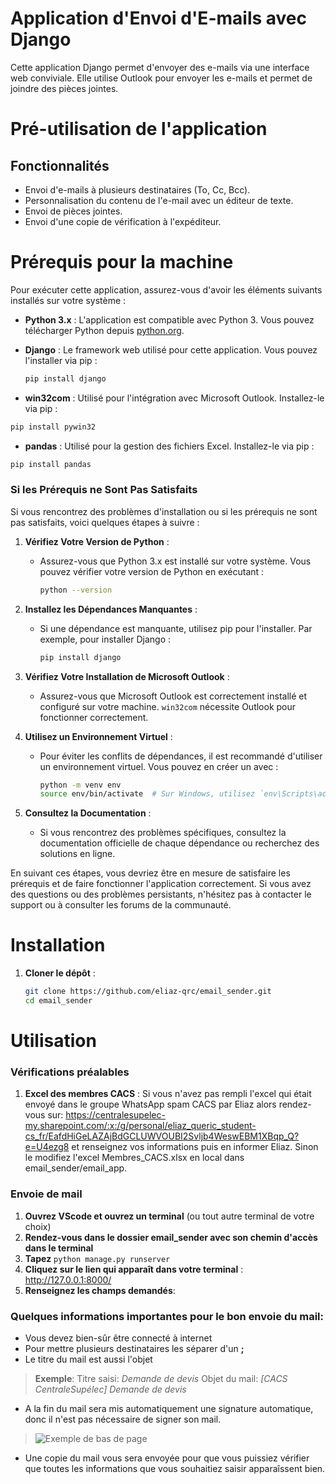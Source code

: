 # Application d'Envoi d'E-mails avec Django

Cette application Django permet d'envoyer des e-mails via une interface web conviviale. Elle utilise Outlook pour envoyer les e-mails et permet de joindre des pièces jointes.

# Pré-utilisation de l'application
## Fonctionnalités

- Envoi d'e-mails à plusieurs destinataires (To, Cc, Bcc).
- Personnalisation du contenu de l'e-mail avec un éditeur de texte.
- Envoi de pièces jointes.
- Envoi d'une copie de vérification à l'expéditeur.

# Prérequis pour la machine

Pour exécuter cette application, assurez-vous d'avoir les éléments suivants installés sur votre système :

- **Python 3.x** : L'application est compatible avec Python 3. Vous pouvez télécharger Python depuis [python.org](https://www.python.org/).

- **Django** : Le framework web utilisé pour cette application. Vous pouvez l'installer via pip :
  ```bash
  pip install django
  ```

- **win32com** : Utilisé pour l'intégration avec Microsoft Outlook. Installez-le via pip :
```bash
pip install pywin32
```

- **pandas** : Utilisé pour la gestion des fichiers Excel. Installez-le via pip :
```bash
pip install pandas
```

### Si les Prérequis ne Sont Pas Satisfaits

Si vous rencontrez des problèmes d'installation ou si les prérequis ne sont pas satisfaits, voici quelques étapes à suivre :

1. **Vérifiez Votre Version de Python** :
   - Assurez-vous que Python 3.x est installé sur votre système. Vous pouvez vérifier votre version de Python en exécutant :
     ```bash
     python --version
     ```

2. **Installez les Dépendances Manquantes** :
   - Si une dépendance est manquante, utilisez pip pour l'installer. Par exemple, pour installer Django :
     ```bash
     pip install django
     ```

3. **Vérifiez Votre Installation de Microsoft Outlook** :
   - Assurez-vous que Microsoft Outlook est correctement installé et configuré sur votre machine. `win32com` nécessite Outlook pour fonctionner correctement.

4. **Utilisez un Environnement Virtuel** :
   - Pour éviter les conflits de dépendances, il est recommandé d'utiliser un environnement virtuel. Vous pouvez en créer un avec :
     ```bash
     python -m venv env
     source env/bin/activate  # Sur Windows, utilisez `env\Scripts\activate`
     ```

5. **Consultez la Documentation** :
   - Si vous rencontrez des problèmes spécifiques, consultez la documentation officielle de chaque dépendance ou recherchez des solutions en ligne.

En suivant ces étapes, vous devriez être en mesure de satisfaire les prérequis et de faire fonctionner l'application correctement. Si vous avez des questions ou des problèmes persistants, n'hésitez pas à contacter le support ou à consulter les forums de la communauté.


# Installation

1. **Cloner le dépôt** :
   ```bash
   git clone https://github.com/eliaz-qrc/email_sender.git
   cd email_sender
   ```

# Utilisation

### Vérifications préalables

1. **Excel des membres CACS** : Si vous n'avez pas rempli l'excel qui était envoyé dans le groupe WhatsApp spam CACS par Eliaz alors rendez-vous sur: https://centralesupelec-my.sharepoint.com/:x:/g/personal/eliaz_queric_student-cs_fr/EafdHiGeLAZAjBdGCLUWVOUBI2Svljb4WeswEBM1XBqp_Q?e=U4ezg8 et renseignez vos informations puis en informer Eliaz. Sinon le modifiez l'excel Membres_CACS.xlsx en local dans email_sender/email_app.

### Envoie de mail

1. **Ouvrez VScode et ouvrez un terminal** (ou tout autre terminal de votre choix)
2. **Rendez-vous dans le dossier email_sender avec son chemin d'accès dans le terminal**
3. **Tapez** ```python manage.py runserver```
4. **Cliquez sur le lien qui apparaît dans votre terminal** : http://127.0.0.1:8000/
5. **Renseignez les champs demandés**:

### Quelques informations importantes pour le bon envoie du mail:
- Vous devez bien-sûr être connecté à internet
- Pour mettre plusieurs destinataires les séparer d'un **;**
- Le titre du mail est aussi l'objet 
> **Exemple**: Titre saisi: *Demande de devis*
> Objet du mail: *[CACS CentraleSupélec] Demande de devis*
- A la fin du mail sera mis automatiquement une signature automatique, donc il n'est pas nécessaire de signer son mail. 
>  ![Exemple de bas de page](https://i.imgur.com/sFKshZ1.png)
- Une copie du mail vous sera envoyée pour que vous puissiez vérifier que toutes les informations que vous souhaitiez saisir apparaîssent bien.
